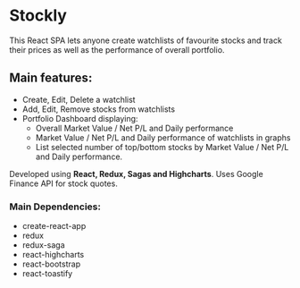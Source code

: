 # Stockly

This React SPA lets anyone create watchlists of favourite stocks and track their prices as well as the performance of overall portfolio. 

## Main features:
*	Create, Edit, Delete a watchlist 
* Add, Edit, Remove stocks from watchlists
*	Portfolio Dashboard displaying:
    * Overall Market Value / Net P/L and Daily performance
    * Market Value / Net P/L and Daily performance of watchlists in graphs
    * List selected number of top/bottom stocks by Market Value / Net P/L and Daily performance.

Developed using **React, Redux, Sagas and Highcharts**. Uses Google Finance API for stock quotes.

### Main Dependencies:

* create-react-app
* redux
* redux-saga
* react-highcharts
* react-bootstrap
* react-toastify
